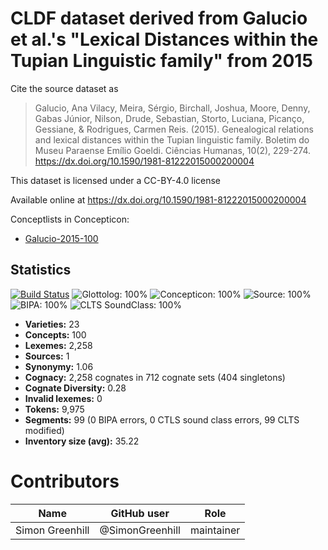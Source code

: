 # CLDF dataset derived from Galucio et al.'s "Lexical Distances within the Tupian Linguistic family" from 2015

Cite the source dataset as

> Galucio, Ana Vilacy, Meira, Sérgio, Birchall, Joshua, Moore, Denny, Gabas Júnior, Nilson, Drude, Sebastian, Storto, Luciana, Picanço, Gessiane, & Rodrigues, Carmen Reis. (2015). Genealogical relations and lexical distances within the Tupian linguistic family. Boletim do Museu Paraense Emílio Goeldi. Ciências Humanas, 10(2), 229-274. https://dx.doi.org/10.1590/1981-81222015000200004

This dataset is licensed under a CC-BY-4.0 license

Available online at https://dx.doi.org/10.1590/1981-81222015000200004


Conceptlists in Concepticon:
- [Galucio-2015-100](https://concepticon.clld.org/contributions/Galucio-2015-100)
## Statistics


[![Build Status](https://travis-ci.org/lexibank/galuciotupi.svg?branch=master)](https://travis-ci.org/lexibank/galuciotupi)
![Glottolog: 100%](https://img.shields.io/badge/Glottolog-100%25-brightgreen.svg "Glottolog: 100%")
![Concepticon: 100%](https://img.shields.io/badge/Concepticon-100%25-brightgreen.svg "Concepticon: 100%")
![Source: 100%](https://img.shields.io/badge/Source-100%25-brightgreen.svg "Source: 100%")
![BIPA: 100%](https://img.shields.io/badge/BIPA-100%25-brightgreen.svg "BIPA: 100%")
![CLTS SoundClass: 100%](https://img.shields.io/badge/CLTS%20SoundClass-100%25-brightgreen.svg "CLTS SoundClass: 100%")

- **Varieties:** 23
- **Concepts:** 100
- **Lexemes:** 2,258
- **Sources:** 1
- **Synonymy:** 1.06
- **Cognacy:** 2,258 cognates in 712 cognate sets (404 singletons)
- **Cognate Diversity:** 0.28
- **Invalid lexemes:** 0
- **Tokens:** 9,975
- **Segments:** 99 (0 BIPA errors, 0 CTLS sound class errors, 99 CLTS modified)
- **Inventory size (avg):** 35.22

# Contributors

Name | GitHub user | Role
 --- | --- | --- 
Simon Greenhill | @SimonGreenhill | maintainer

